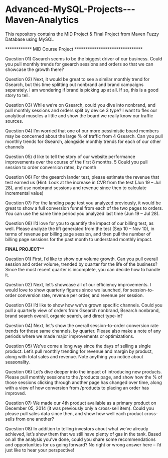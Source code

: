 # Advanced-MySQL-Projects---Maven-Analytics
This repository contains the MID Project &amp; Final Project from Maven Fuzzy Database using MySQL

************ MID Course Project *******************************

Question 01) Gsearch seems to be the biggest driver of our business. Could you pull monthly trends for gsearch sessions and orders so that we can showcase the growth there?

Question 02) Next, it would be great to see a similar monthly trend for Gsearch, but this time splitting out nonbrand and brand campaigns separately. I am wondering if brand is picking up at all. If so, this is a good story to tell.

Question 03) While we’re on Gsearch, could you dive into nonbrand, and pull monthly sessions and orders split by device 3 type? I want to flex our analytical muscles a little and show the board we really know our traffic sources.

Question 04) I’m worried that one of our more pessimistic board members may be concerned about the large % of traffic from 4 Gsearch. Can you pull monthly trends for Gsearch, alongside monthly trends for each of our other channels

Question 05) d like to tell the story of our website performance improvements over the course of the first 8 months. 5 Could you pull session to order conversion rates, by month

Question 06) For the gsearch lander test, please estimate the revenue that test earned us (Hint: Look at the increase in CVR from the test (Jun 19 – Jul 28), and use nonbrand sessions and revenue since then to calculate incremental value)

Question 07) For the landing page test you analyzed previously, it would be great to show a full conversion funnel from each of the two pages to orders. You can use the same time period you analyzed last time (Jun 19 – Jul 28).

Question 08) I’d love for you to quantify the impact of our billing test, as well. Please analyze the lift generated from the test (Sep 10 – Nov 10), in terms of revenue per billing page session, and then pull the number of billing page sessions for the past month to understand monthly impact.

****************************FINAL PROJECT******************************

Question 01) First, I’d like to show our volume growth. Can you pull overall session and order volume, trended by quarter 
for the life of the business? Since the most recent quarter is incomplete, you can decide how to handle it.

Question 02) Next, let’s showcase all of our efficiency improvements. I would love to show quarterly figures since we 
launched, for session-to-order conversion rate, revenue per order, and revenue per session. 

Question 03) I’d like to show how we’ve grown specific channels. Could you pull a quarterly view of orders from Gsearch 
nonbrand, Bsearch nonbrand, brand search overall, organic search, and direct type-in?

Question 04) Next, let’s show the overall session-to-order conversion rate trends for those same channels, by quarter. 
Please also make a note of any periods where we made major improvements or optimizations.

Question 05) We’ve come a long way since the days of selling a single product. Let’s pull monthly trending for revenue 
and margin by product, along with total sales and revenue. Note anything you notice about seasonality.

Question 06) Let’s dive deeper into the impact of introducing new products. Please pull monthly sessions to the /products 
page, and show how the % of those sessions clicking through another page has changed over time, along with 
a view of how conversion from /products to placing an order has improved.

Question 07) We made our 4th product available as a primary product on December 05, 2014 (it was previously only a cross-sell 
item). Could you please pull sales data since then, and show how well each product cross-sells from one another?

Question 08) In addition to telling investors about what we’ve already achieved, let’s show them that we still have plenty of 
gas in the tank. Based on all the analysis you’ve done, could you share some recommendations and 
opportunities for us going forward? No right or wrong answer here – I’d just like to hear your perspective!
